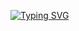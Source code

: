 [![Typing SVG](https://readme-typing-svg.demolab.com?font=Fira+Code&size=21&pause=1000&color=F7D718&center=true&vCenter=true&width=500&lines=Working+on+the+printf+team+project;Project+done+by+Kah-Hun-Tee+and+opesh)](https://git.io/typing-svg)

